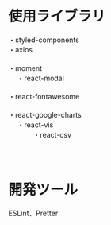# 使用ライブラリ
・styled-components<br/>
・axios<br/>     
・moment<br/>   　
・react-modal<br/>    
・react-fontawesome<br/>   
・react-google-charts<br/>   　
・react-vis<br/> 　　     　
・react-csv<br/>　    　   
    　 
# 開発ツール　
ESLint、Pretter 　 
 
 
　
